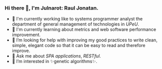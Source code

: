 ### Hi there 👋, I'm Julnarot:  Raul Jonatan.

- 🔭 I'm currently working like to systems programmer analyst the department of general management of technologies in *UPeU*.
- 🌱 I'm currently learning  about  metrics and web software performance improvement.
- 🤔 I’m looking for help with improving my good practices to write clean, simple, elegant code so that it can be easy to read and therefore improve.
- 💬 Ask me about _SPA applications_, _RESTful_.
- :eyes: I’m interested in ✨genetic algorithms✨.


